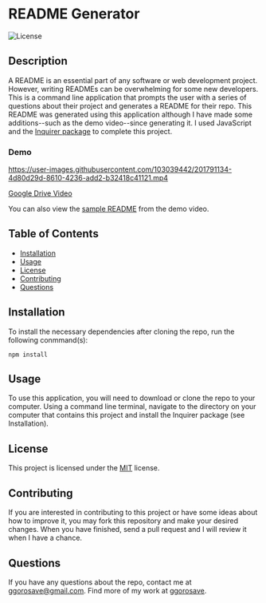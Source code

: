 # README Generator
![License](https://img.shields.io/badge/License-MIT-blue)

## Description
A README is an essential part of any software or web development project. However, writing READMEs can be overwhelming for some new developers. This is a command line application that prompts the user with a series of questions about their project and generates a README for their repo. This README was generated using this application although I have made some additions--such as the demo video--since generating it. I used JavaScript and the [Inquirer package](https://www.npmjs.com/package/inquirer/v/8.2.4) to complete this project.

### Demo

https://user-images.githubusercontent.com/103039442/201791134-4d80d29d-8610-4236-add2-b32418c41121.mp4

[Google Drive Video](https://drive.google.com/file/d/1__4gJGeHcsvUnzt0rgrH_UAOkKANsxWk/view?usp=share_link)

You can also view the [sample README](https://github.com/ggorosave/README_Generator/blob/main/sampleREADME.md) from the demo video. 


## Table of Contents 

- [Installation](#installation)
- [Usage](#usage)
- [License](#license)
- [Contributing](#contributing)
- [Questions](#questions)

## Installation

To install the necessary dependencies after cloning the repo, run the following conmmand(s):
  
```
npm install
```

## Usage

To use this application, you will need to download or clone the repo to your computer. Using a command line terminal, navigate to the directory on your computer that contains this project and install the Inquirer package (see Installation).

## License

This project is licensed under the 	[MIT](https://github.com/ggorosave/README_Generator/blob/main/LICENSE) license.

## Contributing

If you are interested in contributing to this project or have some ideas about how to improve it, you may fork this repository and make your desired changes. When you have finished, send a pull request and I will review it when I have a chance. 


## Questions

If you have any questions about the repo, contact me at [ggorosave@gmail.com](mailto:ggorosave@gmail.com). Find more of my work at [ggorosave](https://https://github.com/ggorosave).
